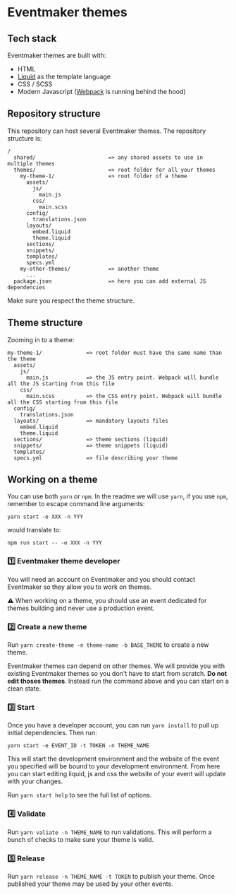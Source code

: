 # Eventmaker themes

## Tech stack

Eventmaker themes are built with:

- HTML
- [Liquid](https://shopify.github.io/liquid/) as the template language
- CSS / SCSS
- Modern Javascript ([Webpack](https://webpack.js.org/) is running behind the hood)

## Repository structure

This repository can host several Eventmaker themes. The repository structure is:

```
/
  shared/                       => any shared assets to use in multiple themes
  themes/                       => root folder for all your themes
    my-theme-1/                 => root folder of a theme
      assets/
        js/
          main.js
        css/
          main.scss
      config/
        translations.json
      layouts/
        embed.liquid
        theme.liquid
      sections/
      snippets/
      templates/
      specs.yml
    my-other-themes/            => another theme
      ...
  package.json                  => here you can add external JS dependencies
```

Make sure you respect the theme structure.

## Theme structure

Zooming in to a theme:

```
my-theme-1/              => root folder must have the same name than the theme
  assets/
    js/
      main.js            => the JS entry point. Webpack will bundle all the JS starting from this file
    css/
      main.scss          => the CSS entry point. Webpack will bundle all the CSS starting from this file
  config/
    translations.json
  layouts/               => mandatory layouts files
    embed.liquid
    theme.liquid
  sections/              => theme sections (liquid)
  snippets/              => theme snippets (liquid)
  templates/
  specs.yml              => file describing your theme
```

## Working on a theme

You can use both `yarn` or `npm`. In the readme we will use `yarn`, if you use `npm`, remember to escape command line arguments:

```
yarn start -e XXX -n YYY
```

would translate to:

```
npm run start -- -e XXX -n YYY
```

### 1️⃣ Eventmaker theme developer

You will need an account on Eventmaker and you should contact Eventmaker so they allow you to work on themes.

⚠️ When working on a theme, you should use an event dedicated for themes building and never use a production event.

### 2️⃣ Create a new theme

Run `yarn create-theme -n theme-name -b BASE_THEME` to create a new theme.

Eventmaker themes can depend on other themes. We will provide you with existing Eventmaker themes so you don't have to start from scratch. **Do not edit thoses themes**. Instead run the command above and you can start on a clean state.

### 3️⃣ Start

Once you have a developer account, you can run `yarn install` to pull up initial dependencies.
Then run:

```
yarn start -e EVENT_ID -t TOKEN -n THEME_NAME
```

This will start the development environment and the website of the event you specified will be bound to your development environment. From here you can start editing liquid, js and css the website of your event will update with your changes.

Run `yarn start help` to see the full list of options.

### 4️⃣ Validate

Run `yarn valiate -n THEME_NAME` to run validations. This will perform a bunch of checks to make sure your theme is valid.

### 5️⃣ Release

Run `yarn release -n THEME_NAME -t TOKEN` to publish your theme. Once published your theme may be used by your other events.

